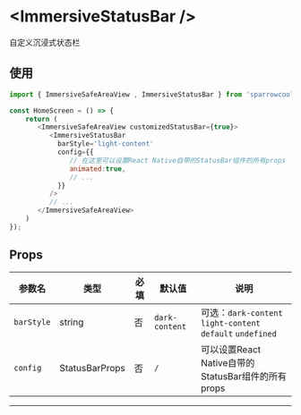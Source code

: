 # \<ImmersiveStatusBar />

自定义沉浸式状态栏

## 使用

``` javascript
import { ImmersiveSafeAreaView , ImmersiveStatusBar } from 'sparrowcool';

const HomeScreen = () => {
    return (
       <ImmersiveSafeAreaView customizedStatusBar={true}>
          <ImmersiveStatusBar 
            barStyle='light-content'
            config={{
               // 在这里可以设置React Native自带的StatusBar组件的所有props
               animated:true,
               // ...
            }}
          />
          // ...
       </ImmersiveSafeAreaView>
    )
});
``` 

## Props

|参数名|类型|必填|默认值|说明|
| --- | --- | --- | --- |---|
|`barStyle`|string|否|`dark-content`|可选：`dark-content`  `light-content` `default` `undefined`|
|`config`|StatusBarProps|否|`/`|可以设置React Native自带的StatusBar组件的所有props|

---
